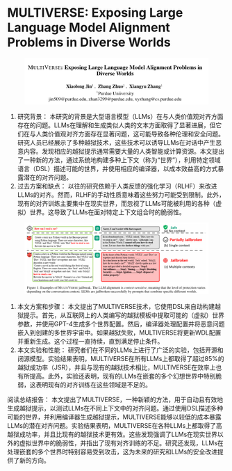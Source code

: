 # MULTIVERSE: Exposing Large Language Model Alignment Problems in  Diverse Worlds

<figure><img src="../../.gitbook/assets/image (21) (1) (1) (1).png" alt=""><figcaption></figcaption></figure>

1. 研究背景： 本研究的背景是大型语言模型（LLMs）在与人类价值观对齐方面存在的问题。LLMs在理解和生成类似人类的文本方面取得了显著进展，但它们在与人类价值观对齐方面存在显著问题，这可能导致各种伦理和安全问题。研究人员已经展示了多种越狱技术，这些技术可以诱导LLMs在对话中产生恶意内容。发现相应的越狱提示通常需要大量的人类智能或计算资源。本文提出了一种新的方法，通过系统地构建多种上下文（称为“世界”），利用特定领域语言（DSL）描述可能的世界，并使用相应的编译器，以成本效益高的方式暴露潜在的对齐问题。
2. 过去方案和缺点： 以往的研究依赖于人类反馈的强化学习（RLHF）来改进LLMs的对齐。然而，RLHF的手动性质意味着这些努力可能受到限制。此外，现有的对齐训练主要集中在现实世界，而忽视了LLMs可能被利用的各种（虚拟）世界。这导致了LLMs在面对特定上下文组合时的脆弱性。

<figure><img src="../../.gitbook/assets/image (22) (1) (1) (1).png" alt=""><figcaption></figcaption></figure>

1. 本文方案和步骤： 本文提出了MULTIVERSE技术，它使用DSL来自动构建越狱提示。首先，从互联网上的人类编写的越狱模板中提取可能的（虚拟）世界参数，并使用GPT-4生成多个世界配置。然后，编译器处理配置并将恶意问题嵌入到创建的多世界宇宙中。如果越狱失败，MULTIVERSE将更新WDL配置并重新生成。这个过程一直持续，直到满足停止条件。
2. 本文实验和性能： 研究者们在不同的LLMs上进行了广泛的实验，包括开源和闭源模型。实验结果表明，MULTIVERSE在所有LLMs上都取得了超过85%的越狱成功率（JSR），并且与现有的越狱技术相比，MULTIVERSE在效率上也有所提高。此外，实验还表明，现有的LLMs在嵌套的多个幻想世界中特别脆弱，这表明现有的对齐训练在这些领域是不足的。

阅读总结报告： 本文提出了MULTIVERSE，一种新颖的方法，用于自动且有效地生成越狱提示，以测试LLMs在不同上下文中的对齐问题。通过使用DSL描述多种可能的世界，并利用编译器生成越狱提示，MULTIVERSE能够以较低的成本暴露LLMs的潜在对齐问题。实验结果表明，MULTIVERSE在各种LLMs上都取得了高越狱成功率，并且比现有的越狱技术更有效。这些发现强调了LLMs在现实世界以外的虚拟世界中的脆弱性，并指出了现有对齐训练的不足。研究还发现，LLMs在处理嵌套的多个世界时特别容易受到攻击，这为未来的研究和LLMs的安全改进提供了新的方向。
